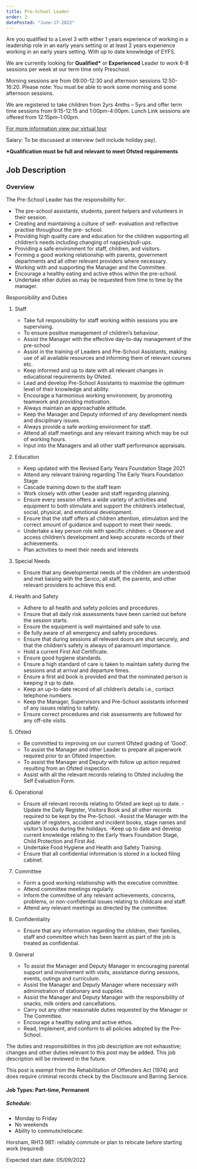 ```yaml
---
title: Pre-School Leader
order: 2
datePosted: "June-17-2022"
---
```


Are you qualified to a Level 3 with either 1 years experience of working in a leadership role in an early years setting or at least 2 years experience working in an early years setting. With up to date knowledge of EYFS.

We are currently looking for **Qualified\*** or **Experienced** Leader to work 6-8 sessions per week at our term time only Preschool.

Morning sessions are from 09:00-12:30 and afternoon sessions 12:50-16:20. Please note: You must be able to work some morning and some afternoon sessions.

We are registered to take children from 2yrs 4mths – 5yrs and offer term time sessions from 9:15-12:15 and 1:00pm-4:00pm. Lunch Link sessions are offered from 12:15pm–1:00pm.

[For more information view our virtual tour](https://southwatervillagepreschool.org/virtual-tour)

Salary: To be discussed at interview (will include holiday pay).

**\*Qualification must be full and relevant to meet Ofsted requirements**

## Job Description

### Overview

The Pre-School Leader has the responsibility for:

- The pre-school assistants, students, parent helpers and volunteers in their session.
- Creating and maintaining a culture of self- evaluation and reflective practise throughout the pre- school.
- Providing high quality care and education for the children supporting all children’s needs including changing of nappies/pull-ups.
- Providing a safe environment for staff, children, and visitors.
- Forming a good working relationship with parents, government departments and all other relevant providers where necessary.
- Working with and supporting the Manager and the Committee.
- Encourage a healthy eating and active ethos within the pre-school.
- Undertake other duties as may be requested from time to time by the manager.

Responsibility and Duties

1. Staff
   - Take full responsibility for staff working within sessions you are supervising.
   - To ensure positive management of children’s behaviour.
   - Assist the Manager with the effective day-to-day management of the pre-school
   - Assist in the training of Leaders and Pre-School Assistants, making use of all available resources and informing them of relevant courses etc.
   - Keep informed and up to date with all relevant changes in educational requirements by Ofsted.
   - Lead and develop Pre-School Assistants to maximise the optimum level of their knowledge and ability.
   - Encourage a harmonious working environment, by promoting teamwork and providing motivation.
   - Always maintain an approachable attitude.
   - Keep the Manager and Deputy informed of any development needs and disciplinary issues.
   - Always provide a safe working environment for staff.
   - Attend all staff meetings and any relevant training which may be out of working hours.
   - Input into the Managers and all other staff performance appraisals.
2. Education
   - Keep updated with the Revised Early Years Foundation Stage 2021
   - Attend any relevant training regarding The Early Years Foundation Stage
   - Cascade training down to the staff team
   - Work closely with other Leader and staff regarding planning.
   - Ensure every session offers a wide variety of activities and equipment to both stimulate and support the children’s intellectual, social, physical, and emotional development.
   - Ensure that the staff offers all children attention, stimulation and the correct amount of guidance and support to meet their needs.
   - Undertake a key person role with specific children. o Observe and access children’s development and keep accurate records of their achievements.
   - Plan activities to meet their needs and interests
3. Special Needs

   - Ensure that any developmental needs of the children are understood and met liaising with the Senco, all staff, the parents, and other relevant providers to achieve this end.

4. Health and Safety
   - Adhere to all health and safety policies and procedures.
   - Ensure that all daily risk assessments have been carried out before the session starts.
   - Ensure the equipment is well maintained and safe to use.
   - Be fully aware of all emergency and safety procedures.
   - Ensure that during sessions all relevant doors are shut securely, and that the children’s safety is always of paramount importance.
   - Hold a current First Aid Certificate.
   - Ensure good hygiene standards.
   - Ensure a high standard of care is taken to maintain safety during the sessions and at arrival and departure times.
   - Ensure a first aid book is provided and that the nominated person is keeping it up to date.
   - Keep an up-to-date record of all children’s details i.e., contact telephone numbers.
   - Keep the Manager, Supervisors and Pre-School assistants informed of any issues relating to safety.
   - Ensure correct procedures and risk assessments are followed for any off-site visits.
5. Ofsted
   - Be committed to improving on our current Ofsted grading of ‘Good’.
   - To assist the Manager and other Leader to prepare all paperwork required prior to an Ofsted Inspection.
   - To assist the Manager and Deputy with follow up action required resulting from an Ofsted inspection.
   - Assist with all the relevant records relating to Ofsted including the Self Evaluation Form.
6. Operational
   - Ensure all relevant records relating to Ofsted are kept up to date.
     -Update the Daily Register, Visitors Book and all other records required to be kept by the Pre-School.
     -Assist the Manager with the update of registers, accident and incident books, stage names and visitor’s books during the holidays.
     -Keep up to date and develop current knowledge relating to the Early Years Foundation Stage, Child Protection and First Aid.
   - Undertake Food Hygiene and Health and Safety Training.
   - Ensure that all confidential information is stored in a locked filing cabinet.
7. Committee
   - Form a good working relationship with the executive committee.
   - Attend committee meetings regularly.
   - Inform the committee of any relevant achievements, concerns, problems, or non-confidential issues relating to childcare and staff.
   - Attend any relevant meetings as directed by the committee.
8. Confidentiality
   - Ensure that any information regarding the children, their families, staff and committee which has been learnt as part of the job is treated as confidential.
9. General
   - To assist the Manager and Deputy Manager in encouraging parental support and involvement with visits, assistance during sessions, events, outings and curriculum.
   - Assist the Manager and Deputy Manager where necessary with administration of stationary and supplies.
   - Assist the Manager and Deputy Manager with the responsibility of snacks, milk orders and cancellations.
   - Carry out any other reasonable duties requested by the Manager or The Committee.
   - Encourage a healthy eating and active ethos.
   - Read, Implement, and conform to all policies adopted by the Pre-School.

The duties and responsibilities in this job description are not exhaustive; changes and other duties relevant to this post may be added. This job description will be reviewed in the future.

This post is exempt from the Rehabilitation of Offenders Act (1974) and does require criminal records check by the Disclosure and Barring Service.

#### Job Types: Part-time, Permanent

##### Schedule:

- Monday to Friday
- No weekends
- Ability to commute/relocate:

Horsham, RH13 9BT: reliably commute or plan to relocate before starting work (required)

Expected start date: 05/09/2022
